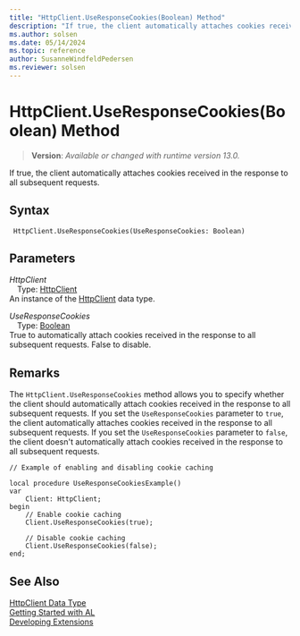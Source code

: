 ```yaml
---
title: "HttpClient.UseResponseCookies(Boolean) Method"
description: "If true, the client automatically attaches cookies received in the response to all subsequent requests."
ms.author: solsen
ms.date: 05/14/2024
ms.topic: reference
author: SusanneWindfeldPedersen
ms.reviewer: solsen
---
```

[//]: # (START>DO_NOT_EDIT)
[//]: # (IMPORTANT:Do not edit any of the content between here and the END>DO_NOT_EDIT.)
[//]: # (Any modifications should be made in the .xml files in the ModernDev repo.)
# HttpClient.UseResponseCookies(Boolean) Method
> **Version**: _Available or changed with runtime version 13.0._

If true, the client automatically attaches cookies received in the response to all subsequent requests.


## Syntax
```AL
 HttpClient.UseResponseCookies(UseResponseCookies: Boolean)
```
## Parameters
*HttpClient*  
&emsp;Type: [HttpClient](httpclient-data-type.md)  
An instance of the [HttpClient](httpclient-data-type.md) data type.  

*UseResponseCookies*  
&emsp;Type: [Boolean](../boolean/boolean-data-type.md)  
True to automatically attach cookies received in the response to all subsequent requests. False to disable.  



[//]: # (IMPORTANT: END>DO_NOT_EDIT)

## Remarks

The `HttpClient.UseResponseCookies` method allows you to specify whether the client should automatically attach cookies received in the response to all subsequent requests. If you set the `UseResponseCookies` parameter to `true`, the client automatically attaches cookies received in the response to all subsequent requests. If you set the `UseResponseCookies` parameter to `false`, the client doesn't automatically attach cookies received in the response to all subsequent requests.

```al
// Example of enabling and disabling cookie caching

local procedure UseResponseCookiesExample()
var
    Client: HttpClient;
begin
    // Enable cookie caching
    Client.UseResponseCookies(true);

    // Disable cookie caching
    Client.UseResponseCookies(false);
end;

```


## See Also
[HttpClient Data Type](httpclient-data-type.md)  
[Getting Started with AL](../../devenv-get-started.md)  
[Developing Extensions](../../devenv-dev-overview.md)